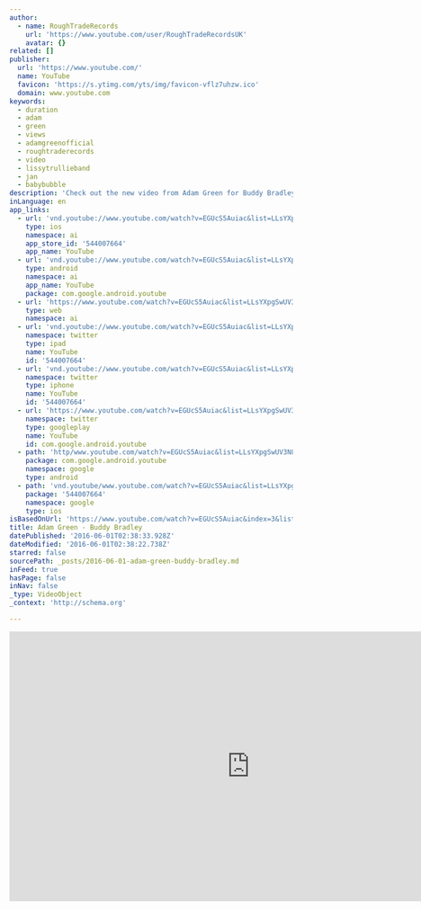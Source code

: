 ```yaml
---
author:
  - name: RoughTradeRecords
    url: 'https://www.youtube.com/user/RoughTradeRecordsUK'
    avatar: {}
related: []
publisher:
  url: 'https://www.youtube.com/'
  name: YouTube
  favicon: 'https://s.ytimg.com/yts/img/favicon-vflz7uhzw.ico'
  domain: www.youtube.com
keywords:
  - duration
  - adam
  - green
  - views
  - adamgreenofficial
  - roughtraderecords
  - video
  - lissytrullieband
  - jan
  - babybubble
description: 'Check out the new video from Adam Green for Buddy Bradley! This is the second of four videos shot by director Dima Dubson for the album "Minor Love" which comes out TOMORROW (Jan 8th) in Europe, and MONDAY (Jan 11th) in the UK!'
inLanguage: en
app_links:
  - url: 'vnd.youtube://www.youtube.com/watch?v=EGUcS5Auiac&list=LLsYXpgSwUV3N8XVfVgPV0rw&index=3&feature=applinks'
    type: ios
    namespace: ai
    app_store_id: '544007664'
    app_name: YouTube
  - url: 'vnd.youtube://www.youtube.com/watch?v=EGUcS5Auiac&list=LLsYXpgSwUV3N8XVfVgPV0rw&index=3&feature=applinks'
    type: android
    namespace: ai
    app_name: YouTube
    package: com.google.android.youtube
  - url: 'https://www.youtube.com/watch?v=EGUcS5Auiac&list=LLsYXpgSwUV3N8XVfVgPV0rw&index=3&feature=applinks'
    type: web
    namespace: ai
  - url: 'vnd.youtube://www.youtube.com/watch?v=EGUcS5Auiac&list=LLsYXpgSwUV3N8XVfVgPV0rw&index=3&feature=applinks'
    namespace: twitter
    type: ipad
    name: YouTube
    id: '544007664'
  - url: 'vnd.youtube://www.youtube.com/watch?v=EGUcS5Auiac&list=LLsYXpgSwUV3N8XVfVgPV0rw&index=3&feature=applinks'
    namespace: twitter
    type: iphone
    name: YouTube
    id: '544007664'
  - url: 'https://www.youtube.com/watch?v=EGUcS5Auiac&list=LLsYXpgSwUV3N8XVfVgPV0rw&index=3'
    namespace: twitter
    type: googleplay
    name: YouTube
    id: com.google.android.youtube
  - path: 'http/www.youtube.com/watch?v=EGUcS5Auiac&list=LLsYXpgSwUV3N8XVfVgPV0rw&index=3'
    package: com.google.android.youtube
    namespace: google
    type: android
  - path: 'vnd.youtube/www.youtube.com/watch?v=EGUcS5Auiac&list=LLsYXpgSwUV3N8XVfVgPV0rw&index=3'
    package: '544007664'
    namespace: google
    type: ios
isBasedOnUrl: 'https://www.youtube.com/watch?v=EGUcS5Auiac&index=3&list=LLsYXpgSwUV3N8XVfVgPV0rw'
title: Adam Green - Buddy Bradley
datePublished: '2016-06-01T02:38:33.928Z'
dateModified: '2016-06-01T02:38:22.738Z'
starred: false
sourcePath: _posts/2016-06-01-adam-green-buddy-bradley.md
inFeed: true
hasPage: false
inNav: false
_type: VideoObject
_context: 'http://schema.org'

---
```

<iframe src="https://cdn.embedly.com/widgets/media.html?src=https%3A%2F%2Fwww.youtube.com%2Fembed%2FEGUcS5Auiac%3Ffeature%3Doembed&amp;url=http%3A%2F%2Fwww.youtube.com%2Fwatch%3Fv%3DEGUcS5Auiac&amp;image=https%3A%2F%2Fi.ytimg.com%2Fvi%2FEGUcS5Auiac%2Fhqdefault.jpg&amp;key=b7d04c9b404c499eba89ee7072e1c4f7&amp;type=text%2Fhtml&amp;schema=youtube" width="854" height="480" scrolling="no" frameborder="0" allowfullscreen="" style=""></iframe>